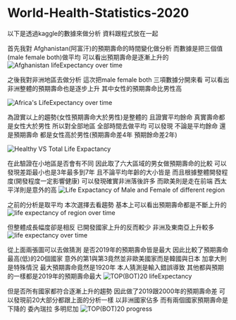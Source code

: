 # World-Health-Statistics-2020
以下是透過kaggle的數據來做分析 資料跟程式放在一起


首先我對 Afghanistan(阿富汗)的預期壽命的時間變化做分析 而數據是把三個值(male female both)做平均 可以看出預期壽命是逐漸上升的
![Afghanistan lifeExpectancy over time](https://user-images.githubusercontent.com/49279418/105993428-5da5ff00-60e1-11eb-8b16-66283f1f3900.png)


之後我對非洲地區去做分析 這次把male female both 三項數據分開來看 可以看出非洲整體的預期壽命也是逐步上升 
其中女性的預期壽命比男性高

![Africa's LifeExpectancy over time](https://user-images.githubusercontent.com/49279418/105993507-76aeb000-60e1-11eb-84fa-12450d480591.png)



為證實以上的趨勢(女性預期壽命大於男性)是整體的 且證實平均餘命 真實壽命都是女性大於男性 所以對全部地區 全部時間去做平均 
可以發現 不論是平均餘命 還是預期壽命 都是女性高於男性(預期壽命差4年 預期餘命差2年)

![Healthy VS Total Life Expactancy](https://user-images.githubusercontent.com/49279418/105993492-73b3bf80-60e1-11eb-9521-07b5cba073f9.png)






在此驗證在小地區是否會有不同 因此取了六大區域的男女做預期壽命的比較 可以發現差距最小也是3年最多到7年 且不論平均年齡的大小皆是 而且根據整體開發程度(開發程度一定影響健康) 
可以發現確實非洲落後許多 而歐美則是走在前端 西太平洋則是意外的高
![Life Expactancy of Male and Female of different region](https://user-images.githubusercontent.com/49279418/105993498-744c5600-60e1-11eb-8127-5504de60dd99.png)





之前的分析是取平均 本次選擇去看趨勢 基本上可以看出預期壽命都是不斷上升的
![life expectancy of region over time](https://user-images.githubusercontent.com/49279418/105993499-74e4ec80-60e1-11eb-8736-a191bcc0dde6.png)


但整體成長幅度卻是相反 已開發國家上升的反而較少 非洲及東南亞上升較多
![life expectancy over time](https://user-images.githubusercontent.com/49279418/105997090-28e87680-60e6-11eb-90a7-28a9ed8e6f78.png)


從上面兩張圖可以去做猜測 是否2019年的預期壽命皆是最大 因此比較了預期壽命最高(低)的20個國家 意外的第1與第3竟然並非歐美國家而是韓國與日本
加拿大則是特殊情況 最大預期壽命竟然是1920年 本人猜測是輸入錯誤導致 其他都與預期的一樣都是2019年的預期壽命最大
![TOP(BOT)20 lifeExpectancy](https://user-images.githubusercontent.com/49279418/105993503-757d8300-60e1-11eb-9028-e079d4833fb6.png)





但是否所有國家都符合逐漸上升的趨勢 因此做了2019跟2000年的預期壽命差 可以發現前20大部分都跟上面的分析一樣 以非洲國家佔多
而有兩個國家預期壽命是下降的 委內瑞拉 多明尼加
![TOP(BOT)20 progress](https://user-images.githubusercontent.com/49279418/105993504-76161980-60e1-11eb-8664-727e2db012ac.png)






